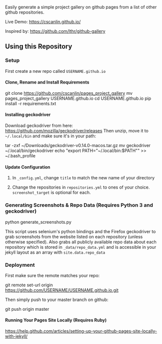 Easily generate a simple project gallery on github pages from a list of other github repositories.

Live Demo: https://cscanlin.github.io/

Inspired by: https://github.com/lthr/github-gallery

## Using this Repository

### Setup

First create a new repo called `USERNAME.github.io`

#### Clone, Rename and Install Requirements

  git clone https://github.com/cscanlin/pages_project_gallery
  mv pages_project_gallery USERNAME.github.io
  cd USERNAME.github.io
  pip install -r requirements.txt

#### Installing geckodriver

Download geckodriver from here: https://github.com/mozilla/geckodriver/releases
Then unzip, move it to `~/.local/bin` and make sure it's in your path:

  tar -zxf ~/Downloads/geckodriver-v0.14.0-macos.tar.gz
  mv geckodriver ~/.local/bin/geckodriver
  echo "export PATH=\"~/.local/bin:\$PATH\"" >> ~/.bash_profile

#### Update Configuration

1. In `_config.yml`, change `title` to match the new name of your directory

2. Change the repositories in `repositories.yml` to ones of your choice. `screenshot_target` is optional for each.

### Generating Screenshots & Repo Data (Requires Python 3 and geckodriver)

  python generate_screenshots.py

This script uses selenium's python bindings and the Firefox geckodriver to grab screenshots from the website listed on each repository (unless otherwise specified). Also grabs all publicly available repo data about each repository which is stored in `_data/repo_data.yml` and is accessible in your jekyll layout as an array with `site.data.repo_data`

### Deployment

First make sure the remote matches your repo:

  git remote set-url origin https://github.com/USERNAME/USERNAME.github.io.git

Then simply push to your master branch on github:

  git push origin master

#### Running Your Pages Site Locally (Requires Ruby)

https://help.github.com/articles/setting-up-your-github-pages-site-locally-with-jekyll/
